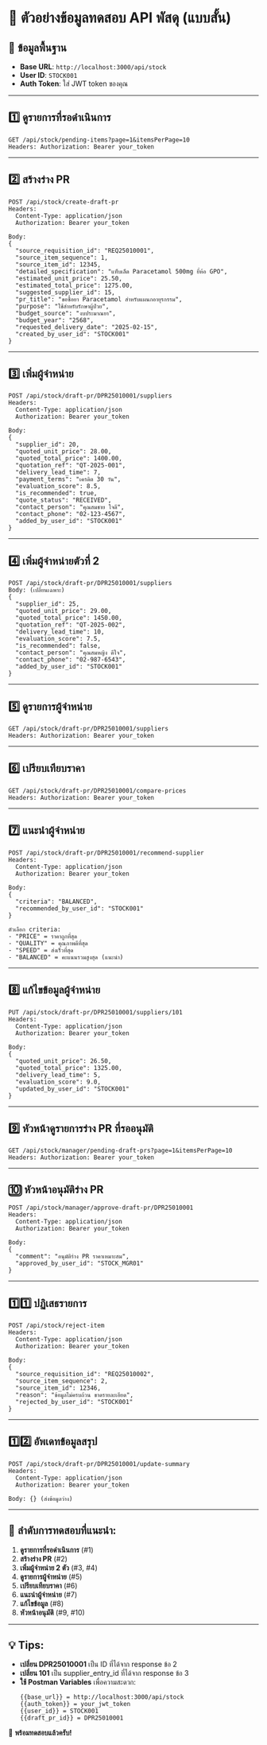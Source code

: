 # 🚀 ตัวอย่างข้อมูลทดสอบ API พัสดุ (แบบสั้น)

## 📌 **ข้อมูลพื้นฐาน**
- **Base URL**: `http://localhost:3000/api/stock`
- **User ID**: `STOCK001` 
- **Auth Token**: ใส่ JWT token ของคุณ

---

## 1️⃣ **ดูรายการที่รอดำเนินการ**
```
GET /api/stock/pending-items?page=1&itemsPerPage=10
Headers: Authorization: Bearer your_token
```

---

## 2️⃣ **สร้างร่าง PR**
```
POST /api/stock/create-draft-pr
Headers: 
  Content-Type: application/json
  Authorization: Bearer your_token

Body:
{
  "source_requisition_id": "REQ25010001",
  "source_item_sequence": 1,
  "source_item_id": 12345,
  "detailed_specification": "แท็บเล็ต Paracetamol 500mg ยี่ห้อ GPO",
  "estimated_unit_price": 25.50,
  "estimated_total_price": 1275.00,
  "suggested_supplier_id": 15,
  "pr_title": "ขอซื้อยา Paracetamol สำหรับแผนกอายุรกรรม",
  "purpose": "ใช้สำหรับรักษาผู้ป่วย",
  "budget_source": "งบประมาณยา",
  "budget_year": "2568",
  "requested_delivery_date": "2025-02-15",
  "created_by_user_id": "STOCK001"
}
```

---

## 3️⃣ **เพิ่มผู้จำหน่าย**
```
POST /api/stock/draft-pr/DPR25010001/suppliers
Headers: 
  Content-Type: application/json
  Authorization: Bearer your_token

Body:
{
  "supplier_id": 20,
  "quoted_unit_price": 28.00,
  "quoted_total_price": 1400.00,
  "quotation_ref": "QT-2025-001",
  "delivery_lead_time": 7,
  "payment_terms": "เครดิต 30 วัน",
  "evaluation_score": 8.5,
  "is_recommended": true,
  "quote_status": "RECEIVED",
  "contact_person": "คุณสมชาย ใจดี",
  "contact_phone": "02-123-4567",
  "added_by_user_id": "STOCK001"
}
```

---

## 4️⃣ **เพิ่มผู้จำหน่ายตัวที่ 2**
```
POST /api/stock/draft-pr/DPR25010001/suppliers
Body: (เปลี่ยนเฉพาะ)
{
  "supplier_id": 25,
  "quoted_unit_price": 29.00,
  "quoted_total_price": 1450.00,
  "quotation_ref": "QT-2025-002",
  "delivery_lead_time": 10,
  "evaluation_score": 7.5,
  "is_recommended": false,
  "contact_person": "คุณสมหญิง ดีใจ",
  "contact_phone": "02-987-6543",
  "added_by_user_id": "STOCK001"
}
```

---

## 5️⃣ **ดูรายการผู้จำหน่าย**
```
GET /api/stock/draft-pr/DPR25010001/suppliers
Headers: Authorization: Bearer your_token
```

---

## 6️⃣ **เปรียบเทียบราคา**
```
GET /api/stock/draft-pr/DPR25010001/compare-prices
Headers: Authorization: Bearer your_token
```

---

## 7️⃣ **แนะนำผู้จำหน่าย**
```
POST /api/stock/draft-pr/DPR25010001/recommend-supplier
Headers: 
  Content-Type: application/json
  Authorization: Bearer your_token

Body:
{
  "criteria": "BALANCED",
  "recommended_by_user_id": "STOCK001"
}

ตัวเลือก criteria:
- "PRICE" = ราคาถูกที่สุด
- "QUALITY" = คุณภาพดีที่สุด  
- "SPEED" = ส่งเร็วที่สุด
- "BALANCED" = คะแนนรวมสูงสุด (แนะนำ)
```

---

## 8️⃣ **แก้ไขข้อมูลผู้จำหน่าย**
```
PUT /api/stock/draft-pr/DPR25010001/suppliers/101
Headers: 
  Content-Type: application/json
  Authorization: Bearer your_token

Body:
{
  "quoted_unit_price": 26.50,
  "quoted_total_price": 1325.00,
  "delivery_lead_time": 5,
  "evaluation_score": 9.0,
  "updated_by_user_id": "STOCK001"
}
```

---

## 9️⃣ **หัวหน้าดูรายการร่าง PR ที่รออนุมัติ**
```
GET /api/stock/manager/pending-draft-prs?page=1&itemsPerPage=10
Headers: Authorization: Bearer your_token
```

---

## 🔟 **หัวหน้าอนุมัติร่าง PR**
```
POST /api/stock/manager/approve-draft-pr/DPR25010001
Headers: 
  Content-Type: application/json
  Authorization: Bearer your_token

Body:
{
  "comment": "อนุมัติร่าง PR ราคาเหมาะสม",
  "approved_by_user_id": "STOCK_MGR01"
}
```

---

## 1️⃣1️⃣ **ปฏิเสธรายการ**
```
POST /api/stock/reject-item
Headers: 
  Content-Type: application/json
  Authorization: Bearer your_token

Body:
{
  "source_requisition_id": "REQ25010002",
  "source_item_sequence": 2,
  "source_item_id": 12346,
  "reason": "ข้อมูลไม่ครบถ้วน ขาดรายละเอียด",
  "rejected_by_user_id": "STOCK001"
}
```

---

## 1️⃣2️⃣ **อัพเดทข้อมูลสรุป**
```
POST /api/stock/draft-pr/DPR25010001/update-summary
Headers: 
  Content-Type: application/json
  Authorization: Bearer your_token

Body: {} (ส่งข้อมูลว่าง)
```

---

## 🧪 **ลำดับการทดสอบที่แนะนำ:**

1. **ดูรายการที่รอดำเนินการ** (#1)
2. **สร้างร่าง PR** (#2) 
3. **เพิ่มผู้จำหน่าย 2 ตัว** (#3, #4)
4. **ดูรายการผู้จำหน่าย** (#5)
5. **เปรียบเทียบราคา** (#6)
6. **แนะนำผู้จำหน่าย** (#7)
7. **แก้ไขข้อมูล** (#8)
8. **หัวหน้าอนุมัติ** (#9, #10)

---

## 💡 **Tips:**

- **เปลี่ยน DPR25010001** เป็น ID ที่ได้จาก response ข้อ 2
- **เปลี่ยน 101** เป็น supplier_entry_id ที่ได้จาก response ข้อ 3
- **ใช้ Postman Variables** เพื่อความสะดวก:
  ```
  {{base_url}} = http://localhost:3000/api/stock
  {{auth_token}} = your_jwt_token
  {{user_id}} = STOCK001
  {{draft_pr_id}} = DPR25010001
  ```

🎯 **พร้อมทดสอบแล้วครับ!** 